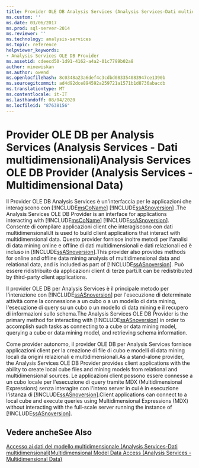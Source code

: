```yaml
---
title: Provider OLE DB Analysis Services (Analysis Services-Dati multidimensionali) | Microsoft Docs
ms.custom: ''
ms.date: 03/06/2017
ms.prod: sql-server-2014
ms.reviewer: ''
ms.technology: analysis-services
ms.topic: reference
helpviewer_keywords:
- Analysis Services OLE DB Provider
ms.assetid: cdeecd50-1d91-4162-a4a2-01c7799b02a8
author: minewiskan
ms.author: owend
ms.openlocfilehash: 8c0348a23a6def4c3cdbd083354083947ce1390b
ms.sourcegitcommit: ad4d92dce894592a259721a1571b1d8736abacdb
ms.translationtype: MT
ms.contentlocale: it-IT
ms.lasthandoff: 08/04/2020
ms.locfileid: "87638156"
---
```

# <a name="analysis-services-ole-db-provider-analysis-services---multidimensional-data"></a><span data-ttu-id="99748-102">Provider OLE DB per Analysis Services (Analysis Services - Dati multidimensionali)</span><span class="sxs-lookup"><span data-stu-id="99748-102">Analysis Services OLE DB Provider (Analysis Services - Multidimensional Data)</span></span>
  <span data-ttu-id="99748-103">Il Provider OLE DB Analysis Services è un'interfaccia per le applicazioni che interagiscono con [!INCLUDE[msCoName](../../includes/msconame-md.md)] [!INCLUDE[ssASnoversion](../../includes/ssasnoversion-md.md)] .</span><span class="sxs-lookup"><span data-stu-id="99748-103">The Analysis Services OLE DB Provider is an interface for applications interacting with [!INCLUDE[msCoName](../../includes/msconame-md.md)] [!INCLUDE[ssASnoversion](../../includes/ssasnoversion-md.md)].</span></span> <span data-ttu-id="99748-104">Consente di compilare applicazioni client che interagiscono con dati multidimensionali.</span><span class="sxs-lookup"><span data-stu-id="99748-104">It is used to build client applications that interact with multidimensional data.</span></span> <span data-ttu-id="99748-105">Questo provider fornisce inoltre metodi per l'analisi di data mining online e offline di dati multidimensionali e dati relazionali ed è incluso in [!INCLUDE[ssASnoversion](../../includes/ssasnoversion-md.md)].</span><span class="sxs-lookup"><span data-stu-id="99748-105">This provider also provides methods for online and offline data mining analysis of multidimensional data and relational data, and is included as part of [!INCLUDE[ssASnoversion](../../includes/ssasnoversion-md.md)].</span></span> <span data-ttu-id="99748-106">Può essere ridistribuito da applicazioni client di terze parti.</span><span class="sxs-lookup"><span data-stu-id="99748-106">It can be redistributed by third-party client applications.</span></span>  
  
 <span data-ttu-id="99748-107">Il provider OLE DB per Analysis Services è il principale metodo per l'interazione con [!INCLUDE[ssASnoversion](../../includes/ssasnoversion-md.md)] per l'esecuzione di determinate attività come la connessione a un cubo o a un modello di data mining, l'esecuzione di query su un cubo o un modello di data mining e il recupero di informazioni sullo schema.</span><span class="sxs-lookup"><span data-stu-id="99748-107">The Analysis Services OLE DB Provider is the primary method for interacting with [!INCLUDE[ssASnoversion](../../includes/ssasnoversion-md.md)] in order to accomplish such tasks as connecting to a cube or data mining model, querying a cube or data mining model, and retrieving schema information.</span></span>  
  
 <span data-ttu-id="99748-108">Come provider autonomo, il provider OLE DB per Analysis Services fornisce applicazioni client per la creazione di file di cubo e modelli di data mining locali da origini relazionali e multidimensionali.</span><span class="sxs-lookup"><span data-stu-id="99748-108">As a stand-alone provider, the Analysis Services OLE DB Provider provides client applications with the ability to create local cube files and mining models from relational and multidimensional sources.</span></span> <span data-ttu-id="99748-109">Le applicazioni client possono essere connesse a un cubo locale per l'esecuzione di query tramite MDX (Multidimensional Expressions) senza interagire con l'intero server in cui è in esecuzione l'istanza di [!INCLUDE[ssASnoversion](../../includes/ssasnoversion-md.md)].</span><span class="sxs-lookup"><span data-stu-id="99748-109">Client applications can connect to a local cube and execute queries using Multidimensional Expressions (MDX) without interacting with the full-scale server running the instance of [!INCLUDE[ssASnoversion](../../includes/ssasnoversion-md.md)].</span></span>  
  
## <a name="see-also"></a><span data-ttu-id="99748-110">Vedere anche</span><span class="sxs-lookup"><span data-stu-id="99748-110">See Also</span></span>  
 [<span data-ttu-id="99748-111">Accesso ai dati del modello multidimensionale &#40;Analysis Services-Dati multidimensionali&#41;</span><span class="sxs-lookup"><span data-stu-id="99748-111">Multidimensional Model Data Access &#40;Analysis Services - Multidimensional Data&#41;</span></span>](../multidimensional-models/mdx/multidimensional-model-data-access-analysis-services-multidimensional-data.md)  
  
  
